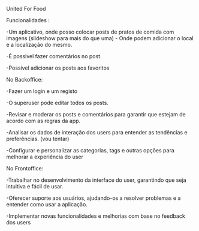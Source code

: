 United For Food

Funcionalidades :

-Um aplicativo, onde posso colocar posts de pratos de comida com imagens (slideshow para mais do que uma) - Onde podem adicionar o local e a localização do mesmo.

-É possivel fazer comentários no post.

-Possivel adicionar os posts aos favoritos


No Backoffice:

-Fazer um login e um registo

-O superuser pode editar todos os posts.

-Revisar e moderar os posts e comentários para garantir que estejam de acordo com as regras da app.

-Analisar os dados de interação dos users para entender as tendências e preferências. (vou tentar)

-Configurar e personalizar as categorias, tags e outras opções para melhorar a experiência do user

No Frontoffice:

-Trabalhar no desenvolvimento da interface do user, garantindo que seja intuitiva e fácil de usar.

-Oferecer suporte aos usuários, ajudando-os a resolver problemas e a entender como usar a aplicação.

-Implementar novas funcionalidades e melhorias com base no feedback dos users